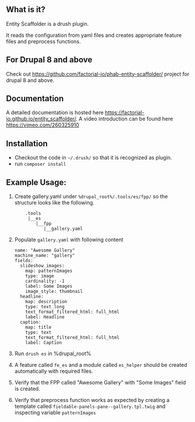 ## What is it?
Entity Scaffolder is a drush plugin.

It reads the configuration from yaml files and creates appropriate feature files and preprocess functions.

## For Drupal 8 and above
Check out https://github.com/factorial-io/phab-entity-scaffolder/ project for drupal 8 and above.

## Documentation

A detailed documentation is hosted here https://factorial-io.github.io/entity_scaffolder/.
A video introduction can be found here https://vimeo.com/260325910

## Installation
- Checkout the code in `~/.drush/` so that it is recognized as plugin.
- run `composer install`

## Example Usage:
1. Create gallery.yaml under `%drupal_root%/.tools/es/fpp/` so the structure looks like the following.

    ```
        .tools
         |__es
            |__fpp
               |__gallery.yaml
    ```

2. Populate `gallery.yaml` with following content

    ```
    name: "Awesome Gallery"
    machine_name: "gallery"
    fields:
      slideshow_images:
        map: patternImages
        type: image
        cardinality: -1
        label: Some Images
        image_style: thumbnail
      headline:
        map: description
        type: text_long
        text_format_filtered_html: full_html
        label: Headline
      caption:
        map: title
        type: text
        text_format_filtered_html: full_html
        label: Caption

    ```

3. Run `drush es` in %drupal_root%
4. A feature called `fe_es` and a module called `es_helper` should be created automatically with required files.
5. Verify that the FPP called "Awesome Gallery" with "Some Images" field is created.
6. Verify that preprocess function works as expected by creating a template called `fieldable-panels-pane--gallery.tpl.twig` and inspecting variable `patternImages`
